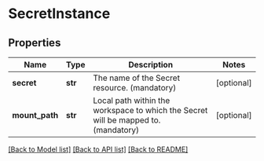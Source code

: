 # SecretInstance

## Properties
Name | Type | Description | Notes
------------ | ------------- | ------------- | -------------
**secret** | **str** | The name of the Secret resource. (mandatory) | [optional] 
**mount_path** | **str** | Local path within the workspace to which the Secret will be mapped to. (mandatory) | [optional] 

[[Back to Model list]](../README.md#documentation-for-models) [[Back to API list]](../README.md#documentation-for-api-endpoints) [[Back to README]](../README.md)

